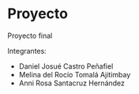 # Proyecto
Proyecto final

Integrantes:
- Daniel Josué Castro Peñafiel
- Melina del Rocío Tomalá Ajitimbay
- Anni Rosa Santacruz Hernández